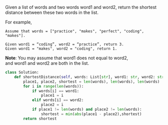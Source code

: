 Given a list of words and two words word1 and word2, return the shortest distance between these two words in the list.

For example,
```
Assume that words = ["practice", "makes", "perfect", "coding", "makes"].

Given word1 = “coding”, word2 = “practice”, return 3.
Given word1 = "makes", word2 = "coding", return 1.
```
**Note**:
You may assume that word1 does not equal to word2, and word1 and word2 are both in the list.

```python
class Solution:
    def shortestDistance(self, words: List[str], word1: str, word2: str) -> int:
        place1, place2, shortest = len(words), len(words), len(words)
        for i in range(len(words)):
            if words[i] == word1:
                place1 = i
            elif words[i] == word2:
                place2 = i     
            if place1 != len(words) and place2 != len(words):
                shortest = min(abs(place1 - place2),shortest)
        return shortest
```